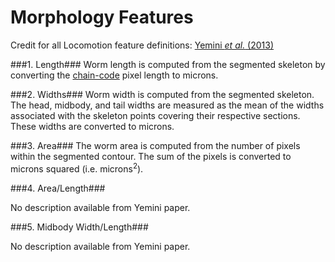 # Morphology Features #

Credit for all Locomotion feature definitions: [Yemini *et al.* (2013)](http://www.nature.com/nmeth/journal/v10/n9/extref/nmeth.2560-S1.pdf)

###1. Length###
Worm length is computed from the segmented skeleton by converting the [chain-code](http://en.wikipedia.org/wiki/Chain_code) pixel length to microns. 

###2. Widths###
Worm width is computed from the segmented skeleton. The head, midbody, and tail widths are measured as the mean of the widths associated with the skeleton points covering their respective sections. These widths are converted to microns. 

###3. Area###
The worm area is computed from the number of pixels within the segmented contour. The sum of the pixels is converted to microns squared (i.e. microns<sup>2</sup>).

###4. Area/Length###

No description available from Yemini paper.

###5. Midbody Width/Length###

No description available from Yemini paper.
